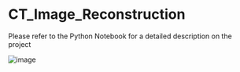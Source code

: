 # CT_Image_Reconstruction
Please refer to the Python Notebook for a detailed description on the project

![image](https://user-images.githubusercontent.com/39979059/149672492-aab18efd-9acf-4379-9010-248254bb972f.png)
